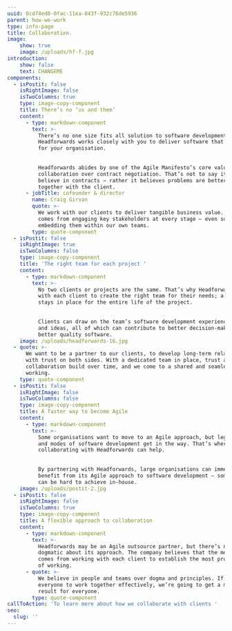 ```yaml
---
uuid: 0cd74ed0-0fac-11ea-843f-932c76de5936
parent: how-we-work
type: info-page
title: Collaboration.
image:
    show: true
    image: /uploads/hf-f.jpg
introduction:
    show: false
    text: CHANGEME
components:
  - isPostit: false
    isRightImage: false
    isTwoColumns: true
    type: image-copy-component
    title: There’s no ‘us and them’
    content:
      - type: markdown-component
        text: >-
          There’s no one size fits all solution to software development. It’s why
          Headforwards works closely with you to deliver software that creates value
          for your organisation. 
    
    
          Headforwards abides by one of the Agile Manifesto’s core values: customer
          collaboration over contract negotiation. That’s not to say it doesn’t
          believe in contracts – rather it believes problems are better solved
          together with the client.
      - jobTitle: cofounder & director
        name: Craig Girvan
        quote: >-
          We work with our clients to deliver tangible business value. That only
          comes from engaging key stakeholders at every stage – even sometimes
          embedding them within our own teams.
        type: quote-component
  - isPostit: false
    isRightImage: true
    isTwoColumns: false
    type: image-copy-component
    title: 'The right team for each project '
    content:
      - type: markdown-component
        text: >-
          No two clients or projects are the same. That’s why Headforwards works
          with each client to create the right team for their needs; a team that
          stays in place for the entire life of the project. 
    
    
          Clients can draw on the team’s software development experience, knowledge
          and ideas, all of which can contribute to better decision-making and
          better quality software.
    image: /uploads/headforwards-16.jpg
  - quote: >-
      We want to be a partner to our clients, to develop long-term relationships
      with trust on both sides. With a dedicated team in place, trust and
      collaboration build over time, and we come to a shared and seamless way of
      working.
    type: quote-component
  - isPostit: false
    isRightImage: false
    isTwoColumns: false
    type: image-copy-component
    title: A faster way to become Agile
    content:
      - type: markdown-component
        text: >-
          Some organisations want to move to an Agile approach, but legacy processes
          and modes of software development get in the way. That’s where
          collaborating with Headforwards can help.  
    
    
          By partnering with Headforwards, large organisations can immediately
          benefit from its Agile approach to software development – something that
          can be hard to achieve in-house.
    image: /uploads/postit-2.jpg
  - isPostit: false
    isRightImage: false
    isTwoColumns: true
    type: image-copy-component
    title: A flexible approach to collaboration
    content:
      - type: markdown-component
        text: >-
          Headforwards may be an Agile outsource partner, but there’s nothing
          dogmatic about its approach. The company believes that the most value
          comes from working with each client to establish the most productive way
          of working.
      - quote: >-
          We believe in people and teams over dogma and principles. If we can get
          everyone to work together effectively, we’re going to get a much better
          result for everyone.
        type: quote-component
callToAction: 'To learn more about how we collaborate with clients '
seo:
  slug: ''
---
```


